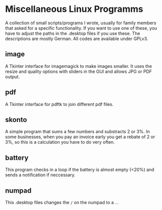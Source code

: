 # Miscellaneous Linux Programms

A collection of small scripts/programs I wrote, usually for family members that asked for a specific functionality.
If you want to use one of these, you have to adjust the paths in the .desktop files if you use these. The descriptions are mostly German.
All codes are available under GPLv3.

## image
A Tkinter interface for imagemagick to make images smaller. It uses the resize and quality options with sliders in the GUI and allows JPG or PDF output.

## pdf
A Tkinter interface for pdftk to join different pdf files.

## skonto
A simple program that sums a few numbers and substracts 2 or 3%. In some businesses, when you pay an invoice early you get a rebate of 2 or 3%, so this is a calculation you have to do very often.

## battery
This program checks in a loop if the battery is almost empty (<20%) and sends a notification if neccessary.

## numpad
This .desktop files changes the `/` on the numpad to a `.`.